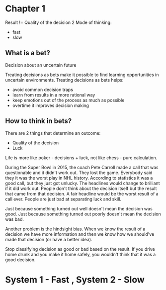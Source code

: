 # Chapter 1
Result != Quality of the decision
2 Mode of thinking:
- fast
- slow

## What is a bet?
Decision about an uncertain future

Treating decisions as bets make it possible to find learning opportunities in uncertain environments. Treating decisions as bets helps:
- avoid common decision traps
- learn from results in a more rational way
- keep emotions out of the process as much as possible
- overtime it improves decision making

## How to think in bets?
There are 2 things that determine an outcome:
- Quality of the decision
- Luck

Life is more like poker - decisions + luck, not like chess - pure calculation.

During the Super Bowl in 2015, the coach Pete Carroll made a call that was questionable and it didn't work out. They lost the game. Everybody said they it was the worst play in NHL history. According to statistics it was a good call, but they just got unlucky.
The headlines would change to brilliant if it did work out. People don't think about the decision itself but the result that came from that decision.
A fair headline would be the worst result of a call ever. People are just bad at separating luck and skill.

Just because something turned out well doesn't mean the decision was good.
Just because something turned out poorly doesn't mean the decision was bad.

Another problem is the hindsight bias. When we know the result of a decision we have more information and then we know how we should've made that decision (or have a better idea).

Stop classifying decision as good or bad based on the result.
If you drive home drunk and you make it home safely, you wouldn't think that it was a good decision.

# System 1 - Fast , System 2 - Slow